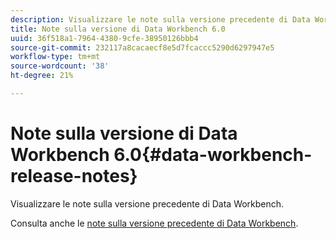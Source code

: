 ```yaml
---
description: Visualizzare le note sulla versione precedente di Data Workbench.
title: Note sulla versione di Data Workbench 6.0
uuid: 36f518a1-7964-4380-9cfe-38950126bbb4
source-git-commit: 232117a8cacaecf8e5d7fcaccc5290d6297947e5
workflow-type: tm+mt
source-wordcount: '38'
ht-degree: 21%

---
```



# Note sulla versione di Data Workbench 6.0{#data-workbench-release-notes}

Visualizzare le note sulla versione precedente di Data Workbench.

Consulta anche le [note sulla versione precedente di Data Workbench](https://experienceleague.adobe.com/docs/data-workbench/using/release-notes/c-release-notes-insight-600.html).
